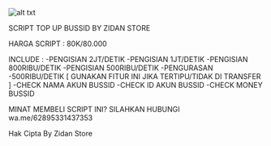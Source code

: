 ![alt txt](https://github.com/ZidanStoreOfc/scvip/blob/main/SCRIPT%20ZIDAN%20STORE.jpgraw=true)

SCRIPT TOP UP BUSSID BY ZIDAN STORE

HARGA SCRIPT :
80K/80.000

INCLUDE :
-PENGISIAN 2JT/DETIK
-PENGISIAN 1JT/DETIK
-PENGISIAN 800RIBU/DETIK
-PENGISIAN 500RIBU/DETIK
-PENGURASAN -500RIBU/DETIK [ GUNAKAN FITUR INI JIKA TERTIPU/TIDAK DI TRANSFER ]
-CHECK NAMA AKUN BUSSID
-CHECK ID AKUN BUSSID
-CHECK MONEY BUSSID

MINAT MEMBELI SCRIPT INI?
SILAHKAN HUBUNGI
wa.me/62895331437353

Hak Cipta By Zidan Store
